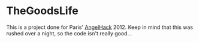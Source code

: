 # TheGoodsLife

This is a project done for Paris' [AngelHack](http://angelhack.com) 2012. 
Keep in mind that this was rushed over a night, so the code isn't really good...